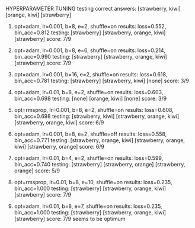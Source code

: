 HYPERPARAMETER TUNING
testing correct answers: [strawberry, kiwi] [orange, kiwi] [strawberry]

1.    opt=adam, lr=0.001, b=8, e=2, shuffle=on
      results: loss=0.552, bin_acc=0.812
      testing: [strawberry] [strawberry, orange, kiwi] [strawberry]
      score: 7/9

2.    opt=adam, lr=0.001, b=8, e=6, shuffle=on
      results: loss=0.214, bin_acc=0.990
      testing: [strawberry] [strawberry, orange, kiwi] [strawberry]
      score: 7/9

3.    opt=adam, lr=0.001, b=16, e=2, shuffle=on
      results: loss=0.618, bin_acc=0.781
      testing: [strawberry] [strawberry, kiwi] [none]
      score: 3/9

4.    opt=adam, lr=0.01, b=8, e=2, shuffle=on
      results: loss=0.603, bin_acc=0.698
      testing: [none] [orange, kiwi] [none]
      score: 3/9

5.    opt=rmsprop, lr=0.001, b=8, e=2, shuffle=on
      results: loss=0.608, bin_acc=0.698
      testing: [strawberry, kiwi] [strawberry, orange, kiwi] [strawberry, orange, kiwi]
      score: 6/9

6.    opt=adam, lr=0.001, b=8, e=2, shuffle=off
      results: loss=0.558, bin_acc=0.771
      testing: [strawberry, orange, kiwi] [strawberry, orange, kiwi] [strawberry, orange]
      score: 6/9

7.    opt=adam, lr=0.01, b=4, e=2, shuffle=on
      results: loss=0.599, bin_acc=0.740
      testing: [strawberry] [strawberry, orange] [strawberry, orange]
      score: 5/9

8.    opt=rmsprop, lr=0.01, b=8, e=10, shuffle=on
      results: loss=0.235, bin_acc=1.000
      testing: [strawberry] [strawberry, orange, kiwi] [strawberry]
      score: 7/9

9.    opt=adam, lr=0.01, b=8, e=7, shuffle=on
      results: loss=0.235, bin_acc=1.000
      testing: [strawberry] [strawberry, orange, kiwi] [strawberry]
      score: 7/9
      seems to be optimum